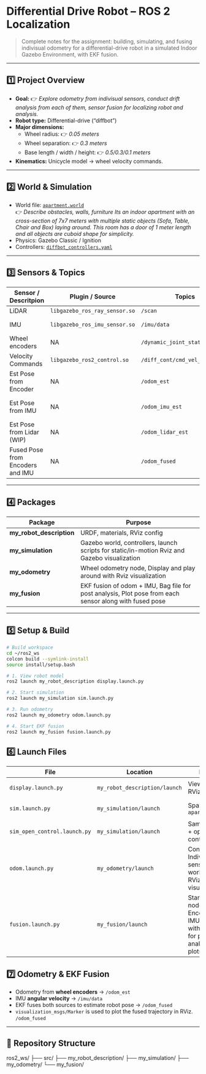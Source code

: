 # Differential Drive Robot – ROS 2 Localization 

> Complete notes for the assignment: building, simulating, and fusing indivisual odometry for a differential-drive robot in a simulated Indoor Gazebo Environment, with EKF fusion.

---

## 1️⃣ Project Overview
- **Goal:** 👉 _Explore odometry from indivisual sensors, conduct drift analysis from each of them, sensor fusion for localizing robot and analysis._ 
- **Robot type:** Differential-drive (“diffbot”)
- **Major dimensions:**
  - Wheel radius: 👉 _0.05 meters_
  - Wheel separation: 👉 _0.3 meters_
  - Base length / width / height: 👉 _0.5/0.3/0.1 meters_
- **Kinematics:** Unicycle model → wheel velocity commands.

---

## 2️⃣ World & Simulation
- World file: [`apartment.world`](src/my_simulation/worlds/apartment.world)  
  👉 _Describe obstacles, walls, furniture Its an indoor apartment with an cross-section of 7x7 meters with multiple static objects (Sofa, Table, Chair and Box) laying around. This room has a door of 1 meter length and all objects are cuboid shape for simplicity._
- Physics: Gazebo Classic / Ignition
- Controllers: [`diffbot_controllers.yaml`](src/my_simulation/config/diffbot_controllers.yaml)

---

## 3️⃣ Sensors & Topics
| Sensor / Descritpion | Plugin / Source | Topics | Notes |
|--------|-----------------|--------|-------|
| LiDAR |`libgazebo_ros_ray_sensor.so` | `/scan` | 2-D ranges |
| IMU | `libgazebo_ros_imu_sensor.so` | `/imu/data` | Linear accel + angular vel |
| Wheel encoders | NA | `/dynamic_joint_states` | Integrated velocities |
| Velocity Commands | `libgazebo_ros2_control.so` | `/diff_cont/cmd_vel_unstamped` | Command vel to robot |
| Est Pose from Encoder | NA | `/odom_est` | Processed in my_odometry node |
| Est Pose from IMU | NA | `/odom_imu_est` | Processed in my_odometry node |
| Est Pose from Lidar (WIP) | NA | `/odom_lidar_est` | Processed in my_odometry node |
| Fused Pose from Encoders and IMU | NA | `/odom_fused` | Processed in my_fusion node |

---

## 4️⃣ Packages
| Package | Purpose |
|---------|---------|
| **my_robot_description** | URDF, materials, RViz config |
| **my_simulation** | Gazebo world, controllers, launch scripts for static/in-motion Rviz and Gazebo visualization |
| **my_odometry** | Wheel odometry node, Display and play around with Rviz visualization |
| **my_fusion** | EKF fusion of odom + IMU, Bag file for post analysis, Plot pose from each sensor along with fused pose |

---

## 5️⃣ Setup & Build
```bash
# Build workspace
cd ~/ros2_ws
colcon build --symlink-install
source install/setup.bash

# 1. View robot model
ros2 launch my_robot_description display.launch.py

# 2. Start simulation
ros2 launch my_simulation sim.launch.py

# 3. Run odometry
ros2 launch my_odometry odom.launch.py

# 4. Start EKF fusion
ros2 launch my_fusion fusion.launch.py

```

## 6️⃣ Launch Files

| File                  | Location                  | Purpose                  | Run Command |
|-----------------------|---------------------------|--------------------------|-------------|
| `display.launch.py`   | `my_robot_description/launch` | View URDF in RViz         | ```bash<br>ros2 launch my_robot_description display.launch.py<br>``` |
| `sim.launch.py`       | `my_simulation/launch`    | Spawn robot in `apartment.world` | ```bash<br>ros2 launch my_simulation sim.launch.py<br>``` |
| `sim_open_control.launch.py` | `my_simulation/launch` | Same as above + open loop control   | ```bash<br>ros2 launch my_simulation sim_open_control.launch.py<br>``` |
| `odom.launch.py`      | `my_odometry/launch`      | Convert Indivisual sensors to world frame + RViz Marker visualization | ```bash<br>ros2 launch my_odometry odom.launch.py<br>``` |
| `fusion.launch.py`    | `my_fusion/launch`        | Start EKF fusion node to fuse Encoders and IMU, Log pose with ROS Bag for post analysis with plots    | ```bash<br>ros2 launch my_fusion fusion.launch.py<br>``` |

## 7️⃣ Odometry & EKF Fusion

- Odometry from **wheel encoders** → `/odom_est`  
- IMU **angular velocity** → `/imu/data`  
- EKF fuses both sources to estimate robot pose → `/odom_fused`  
- `visualization_msgs/Marker` is used to plot the fused trajectory in RViz. `/odom_fused`  

---

## 📂 Repository Structure
ros2_ws/
├── src/
    ├── my_robot_description/
    ├── my_simulation/
    ├── my_odometry/
    └── my_fusion/

